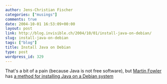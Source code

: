 ```yaml
---
author: Jens-Christian Fischer
categories: ["musings"]
comments: true
date: 2004-10-01 16:53:09+00:00
layout: post
link: http://blog.invisible.ch/2004/10/01/install-java-on-debian/
slug: install-java-on-debian
tags: ["blog"]
title: Install Java on Debian
type: post
wordpress_id: 329
---
```


That's a bit of a pain (because Java is not free software), but [Martin Fowler](http://martinfowler.com/) has [a method for installing Java on a Debian system](http://martinfowler.com/bliki/DebianJava.html)
